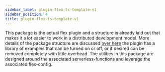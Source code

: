 ```yaml
---
sidebar_label: plugin-flex-ts-template-v1
sidebar_position: 4
title: plugin-flex-ts-template-v1
---
```


This package is the actual flex plugin and a structure is already laid out that makes it a lot easier to work in a distributed development model. More details of the package structure are discussed [over here](https://github.com/twilio-professional-services/flex-project-template/tree/main/plugin-flex-ts-template-v1) the plugin has a library of examples that can be turned on or off, or if desired can be removed completely with little overhead. The utilities in this package are designed around the associated serverless-functions and leverage the associated flex-config.
